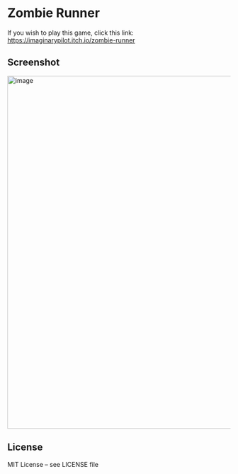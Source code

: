 # Zombie Runner

If you wish to play this game, click this link: https://imaginarypilot.itch.io/zombie-runner

## Screenshot
<img width="1286" height="797" alt="image" src="https://github.com/user-attachments/assets/f967247d-9d28-47a2-87f7-e0e4ebcc9f20" />

## License
MIT License – see LICENSE file
